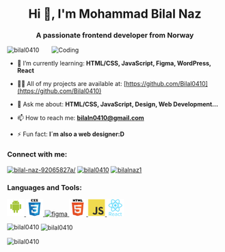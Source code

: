 <h1 align="center">Hi 👋, I'm Mohammad Bilal Naz</h1>
<h3 align="center">A passionate frontend developer from Norway</h3>
<img align="right" alt="Coding" width="400" src="https://cdn.dribbble.com/users/1162077/screenshots/3848914/programmer.gif">

<p align="left"> <img src="https://komarev.com/ghpvc/?username=bilal0410&label=Profile%20views&color=0e75b6&style=flat" alt="bilal0410" /> </p>

- 🌱 I’m currently learning: **HTML/CSS, JavaScript, Figma, WordPress, React**

- 👨‍💻 All of my projects are available at: [https://github.com/Bilal0410](https://github.com/Bilal0410)

- 💬 Ask me about: **HTML/CSS, JavaScript, Design, Web Development...**

- 📫 How to reach me: **bilaln0410@gmail.com**

- ⚡ Fun fact: **I´m also a web designer:D**

<h3 align="left">Connect with me:</h3>
<p align="left">
<a href="https://linkedin.com/in/bilal-naz-92065827a/" target="blank"><img align="center" src="https://raw.githubusercontent.com/rahuldkjain/github-profile-readme-generator/master/src/images/icons/Social/linked-in-alt.svg" alt="bilal-naz-92065827a/" height="30" width="40" /></a>
<a href="https://codesandbox.com/u/bilal0410" target="blank"><img align="center" src="https://raw.githubusercontent.com/rahuldkjain/github-profile-readme-generator/master/src/images/icons/Social/codesandbox.svg" alt="bilal0410" height="30" width="40" /></a>
<a href="https://instagram.com/bilalnaz1" target="blank"><img align="center" src="https://raw.githubusercontent.com/rahuldkjain/github-profile-readme-generator/master/src/images/icons/Social/instagram.svg" alt="bilalnaz1" height="30" width="40" /></a>
</p>

<h3 align="left">Languages and Tools:</h3>
<p align="left"> <a href="https://developer.android.com" target="_blank" rel="noreferrer"> <img src="https://raw.githubusercontent.com/devicons/devicon/master/icons/android/android-original-wordmark.svg" alt="android" width="40" height="40"/> </a> <a href="https://www.w3schools.com/css/" target="_blank" rel="noreferrer"> <img src="https://raw.githubusercontent.com/devicons/devicon/master/icons/css3/css3-original-wordmark.svg" alt="css3" width="40" height="40"/> </a> <a href="https://www.figma.com/" target="_blank" rel="noreferrer"> <img src="https://www.vectorlogo.zone/logos/figma/figma-icon.svg" alt="figma" width="40" height="40"/> </a> <a href="https://www.w3.org/html/" target="_blank" rel="noreferrer"> <img src="https://raw.githubusercontent.com/devicons/devicon/master/icons/html5/html5-original-wordmark.svg" alt="html5" width="40" height="40"/> </a> <a href="https://developer.mozilla.org/en-US/docs/Web/JavaScript" target="_blank" rel="noreferrer"> <img src="https://raw.githubusercontent.com/devicons/devicon/master/icons/javascript/javascript-original.svg" alt="javascript" width="40" height="40"/> </a> <a href="https://reactjs.org/" target="_blank" rel="noreferrer"> <img src="https://raw.githubusercontent.com/devicons/devicon/master/icons/react/react-original-wordmark.svg" alt="react" width="40" height="40"/> </a> </p>

<p><img align="left" src="https://github-readme-stats.vercel.app/api/top-langs?username=bilal0410&show_icons=true&locale=en&layout=compact" alt="bilal0410" /></p>

<p>&nbsp;<img align="center" src="https://github-readme-stats.vercel.app/api?username=bilal0410&show_icons=true&locale=en" alt="bilal0410" /></p>

<p><img align="center" src="https://github-readme-streak-stats.herokuapp.com/?user=bilal0410&" alt="bilal0410" /></p>
